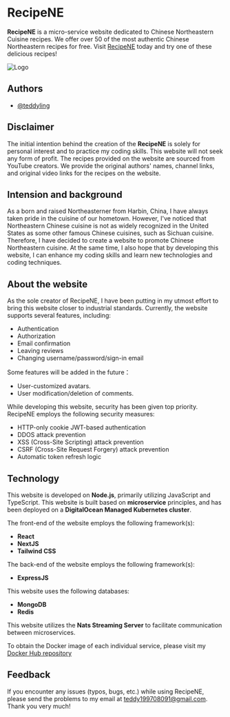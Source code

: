 

# RecipeNE

**RecipeNE** is a micro-service website dedicated to Chinese Northeastern Cuisine recipes. We offer over 50 of the most authentic Chinese Northeastern recipes for free. Visit [RecipeNE](https://www.recipe-ne.com/) today and try one of these delicious recipes!




![Logo](https://www.recipe-ne.com/logo.png)


## Authors

- [@teddyling](https://github.com/teddyling)


## Disclaimer


The initial intention behind the creation of the **RecipeNE** is solely for personal interest and to practice my coding skills. This website will not seek any form of profit. The recipes provided on the website are sourced from YouTube creators. We provide the original authors' names, channel links, and original video links for the recipes on the website.


## Intension and background


As a born and raised Northeasterner from Harbin, China, I have always taken pride in the cuisine of our hometown. However, I've noticed that Northeastern Chinese cuisine is not as widely recognized in the United States as some other famous Chinese cuisines, such as Sichuan cuisine. Therefore, I have decided to create a website to promote Chinese Northeastern cuisine. At the same time, I also hope that by developing this website, I can enhance my coding skills and learn new technologies and coding techniques.


## About the website
As the sole creator of RecipeNE, I have been putting in my utmost effort to bring this website closer to industrial standards. Currently, the website supports several features, including:

- Authentication 
- Authorization
- Email confirmation
- Leaving reviews
- Changing username/password/sign-in email

Some features will be added in the future：
- User-customized avatars.
- User modification/deletion of comments.

While developing this website, security has been given top priority. RecipeNE employs the following security measures:
- HTTP-only cookie JWT-based authentication
- DDOS attack prevention
- XSS (Cross-Site Scripting) attack prevention
- CSRF (Cross-Site Request Forgery) attack prevention
- Automatic token refresh logic








## Technology
This website is developed on **Node.js**, primarily utilizing JavaScript and TypeScript. This website is built based on **microservice** principles, and has been deployed on a **DigitalOcean Managed Kubernetes cluster**.

The front-end of the website employs the following framework(s):
- **React**
- **NextJS**
- **Tailwind CSS**

The back-end of the website employs the following framework(s):
- **ExpressJS**

This website uses the following databases:
- **MongoDB**
- **Redis**

This website utilizes the **Nats Streaming Server** to facilitate communication between microservices.

To obtain the Docker image of each individual service, please visit my [Docker Hub repository](https://hub.docker.com/repositories/lingta)
## Feedback
If you encounter any issues (typos, bugs, etc.) while using RecipeNE, please send the problems to my email at teddy199708091@gmail.com. Thank you very much!
